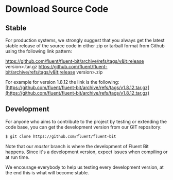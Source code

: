 # Download Source Code

## Stable

For production systems, we strongly suggest that you always get the latest stable release of the source code in either zip or tarball format from Github using the following link pattern:

https://github.com/fluent/fluent-bit/archive/refs/tags/v&lt;release version&gt;.tar.gz
https://github.com/fluent/fluent-bit/archive/refs/tags/v&lt;release version&gt;.zip

For example for version 1.8.12 the link is the following: [https://github.com/fluent/fluent-bit/archive/refs/tags/v1.8.12.tar.gz](https://github.com/fluent/fluent-bit/archive/refs/tags/v1.8.12.tar.gz)

## Development

For anyone who aims to contribute to the project by testing or extending the code base, you can get the development version from our GIT repository:

```bash
$ git clone https://github.com/fluent/fluent-bit
```

Note that our _master_ branch is where the development of Fluent Bit happens.
Since it's a development version, expect issues when compiling or at run time.

We encourage everybody to help us testing every development version, at the end this is what will become stable.
